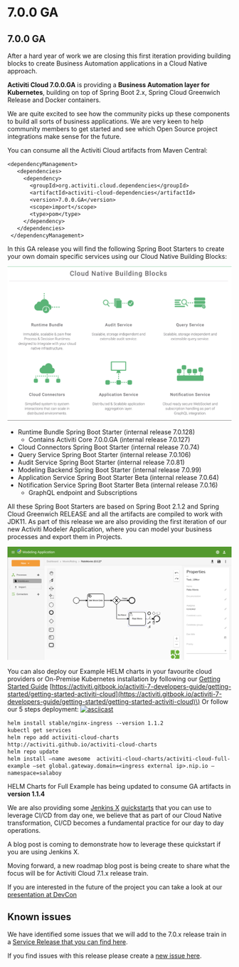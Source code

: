# 7.0.0 GA

## 7.0.0 GA

After a hard year of work we are closing this first iteration providing building blocks to create Business Automation applications in a Cloud Native approach.

**Activiti Cloud 7.0.0.GA** is providing a **Business Automation layer for Kubernetes**, building on top of Spring Boot 2.x, Spring Cloud Greenwich Release and Docker containers.

We are quite excited to see how the community picks up these components to build all sorts of business applications. We are very keen to help community members to get started and see which Open Source project integrations make sense for the future.

You can consume all the Activiti Cloud artifacts from Maven Central:

```text
<dependencyManagement>
   <dependencies>
     <dependency>
       <groupId>org.activiti.cloud.dependencies</groupId>
       <artifactId>activiti-cloud-dependencies</artifactId>
       <version>7.0.0.GA</version>
       <scope>import</scope>
       <type>pom</type>
     </dependency>
   </dependencies>
 </dependencyManagement>
```

In this GA release you will find the following Spring Boot Starters to create your own domain specific services using our Cloud Native Building Blocks:

![](../.gitbook/assets/activiti-cloud-building-blocks.png)

* Runtime Bundle Spring Boot Starter \(internal release 7.0.128\)
  * Contains Activiti Core 7.0.0.GA \(internal release 7.0.127\)
* Cloud Connectors Spring Boot Starter \(internal release 7.0.74\)
* Query Service Spring Boot Starter \(internal release 7.0.106\)
* Audit Service Spring Boot Starter \(internal release 7.0.81\)
* Modeling Backend Spring Boot Starter \(internal release 7.0.99\)
* Application Service Spring Boot Starter Beta \(internal release 7.0.64\) 
* Notification Service Spring Boot Starter Beta \(internal release 7.0.16\)
  * GraphQL endpoint and Subscriptions

All these Spring Boot Starters are based on Spring Boot 2.1.2 and Spring Cloud Greenwich RELEASE and all the artifacts are compiled to work with JDK11. As part of this release we are also providing the first iteration of our new Activiti Modeler Application, where you can model your business processes and export them in Projects.

![](../.gitbook/assets/activiti-modeler%20%281%29.png)

You can also deploy our Example HELM charts in your favourite cloud providers or On-Premise Kubernetes installation by following our [Getting Started Guide](7.0.0.ga.md) [https://activiti.gitbook.io/activiti-7-developers-guide/getting-started/getting-started-activiti-cloud](https://activiti.gitbook.io/activiti-7-developers-guide/getting-started/getting-started-activiti-cloud)\) Or follow our 5 steps deployment: [![asciicast](https://asciinema.org/a/227940.svg)](https://asciinema.org/a/227940)

```text
helm install stable/nginx-ingress --version 1.1.2
kubectl get services
helm repo add activiti-cloud-charts http://activiti.github.io/activiti-cloud-charts
helm repo update
helm install —name awesome  activiti-cloud-charts/activiti-cloud-full-example —set global.gateway.domain=<ingress external ip>.nip.io —namespace=salaboy
```

HELM Charts for Full Example has being updated to consume GA artifacts in **version 1.1.4**

We are also providing some [Jenkins X](http://jenkinsx.io) [quickstarts](https://github.com/Activiti?utf8=✓&q=quickstart) that you can use to leverage CI/CD from day one, we believe that as part of our Cloud Native transformation, CI/CD becomes a fundamental practice for our day to day operations.

A blog post is coming to demonstrate how to leverage these quickstart if you are using Jenkins X.

Moving forward, a new roadmap blog post is being create to share what the focus will be for Activiti Cloud 7.1.x release train.

If you are interested in the future of the project you can take a look at our [presentation at DevCon](https://www.slideshare.net/salaboy/the-future-of-activiti-cloud-devcon-2019)

## Known issues

We have identified some issues that we will add to the 7.0.x release train in a [Service Release that you can find here](https://github.com/Activiti/Activiti/milestone/20).

If you find issues with this release please create a [new issue here](http://github.com/activiti/activiti/issues).


